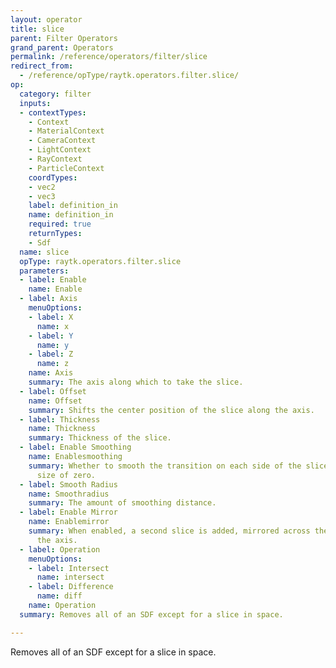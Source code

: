 ```yaml
---
layout: operator
title: slice
parent: Filter Operators
grand_parent: Operators
permalink: /reference/operators/filter/slice
redirect_from:
  - /reference/opType/raytk.operators.filter.slice/
op:
  category: filter
  inputs:
  - contextTypes:
    - Context
    - MaterialContext
    - CameraContext
    - LightContext
    - RayContext
    - ParticleContext
    coordTypes:
    - vec2
    - vec3
    label: definition_in
    name: definition_in
    required: true
    returnTypes:
    - Sdf
  name: slice
  opType: raytk.operators.filter.slice
  parameters:
  - label: Enable
    name: Enable
  - label: Axis
    menuOptions:
    - label: X
      name: x
    - label: Y
      name: y
    - label: Z
      name: z
    name: Axis
    summary: The axis along which to take the slice.
  - label: Offset
    name: Offset
    summary: Shifts the center position of the slice along the axis.
  - label: Thickness
    name: Thickness
    summary: Thickness of the slice.
  - label: Enable Smoothing
    name: Enablesmoothing
    summary: Whether to smooth the transition on each side of the slice down to a
      size of zero.
  - label: Smooth Radius
    name: Smoothradius
    summary: The amount of smoothing distance.
  - label: Enable Mirror
    name: Enablemirror
    summary: When enabled, a second slice is added, mirrored across the origin along
      the axis.
  - label: Operation
    menuOptions:
    - label: Intersect
      name: intersect
    - label: Difference
      name: diff
    name: Operation
  summary: Removes all of an SDF except for a slice in space.

---
```



Removes all of an SDF except for a slice in space.